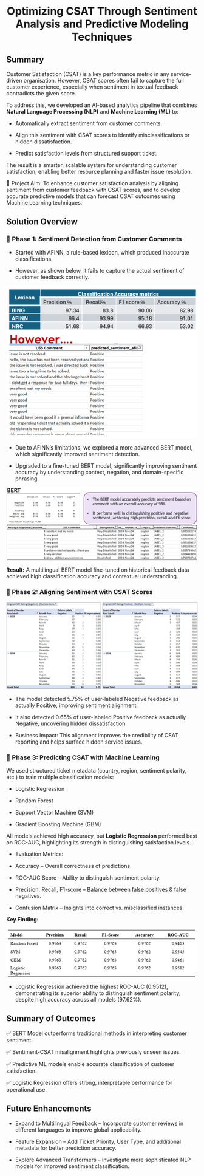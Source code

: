# <div align="center"> Optimizing CSAT Through Sentiment Analysis and Predictive Modeling Techniques</div>

## Summary

Customer Satisfaction (CSAT) is a key performance metric in any service-driven organisation. However, CSAT scores often fail to capture the full customer experience, especially when sentiment in textual feedback contradicts the given score.

To address this, we developed an AI-based analytics pipeline that combines **Natural Language Processing (NLP)** and **Machine Learning (ML)** to:

- Automatically extract sentiment from customer comments.

- Align this sentiment with CSAT scores to identify misclassifications or hidden dissatisfaction.

- Predict satisfaction levels from structured support ticket.

The result is a smarter, scalable system for understanding customer satisfaction, enabling better resource planning and faster issue resolution.

🎯 Project Aim:
To enhance customer satisfaction analysis by aligning sentiment from customer feedback with CSAT scores, and to develop accurate predictive models that can forecast CSAT outcomes using Machine Learning techniques.

## Solution Overview

### 🧠 Phase 1: Sentiment Detection from Customer Comments

- Started with AFINN, a rule-based lexicon, which produced inaccurate classifications.

- However, as shown below, it fails to capture the actual sentiment of customer feedback correctly.

![1](images/lexiconresults.png)
  
- Due to AFINN’s limitations, we explored a more advanced BERT model, which significantly improved sentiment detection.
  
- Upgraded to a fine-tuned BERT model, significantly improving sentiment accuracy by understanding context, negation, and domain-specific phrasing.

![2](images/BERTRES.png)

**Result:** A multilingual BERT model fine-tuned on historical feedback data achieved high classification accuracy and contextual understanding.

### 🔁 Phase 2: Aligning Sentiment with CSAT Scores

![3](images/objtwo.png)

- The model detected 5.75% of user-labeled Negative feedback as actually Positive, improving sentiment alignment.

- It also detected 0.65% of user-labeled Positive feedback as actually Negative, uncovering hidden dissatisfaction.

- Business Impact: This alignment improves the credibility of CSAT reporting and helps surface hidden service issues.

### 🧩 Phase 3: Predicting CSAT with Machine Learning

We used structured ticket metadata (country, region, sentiment polarity, etc.) to train multiple classification models:

- Logistic Regression

- Random Forest

- Support Vector Machine (SVM)

- Gradient Boosting Machine (GBM)

All models achieved high accuracy, but **Logistic Regression** performed best on ROC-AUC, highlighting its strength in distinguishing satisfaction levels.

- Evaluation Metrics:

- Accuracy – Overall correctness of predictions.
- ROC-AUC Score – Ability to distinguish sentiment polarity.
- Precision, Recall, F1-score – Balance between false positives & false negatives.
- Confusion Matrix – Insights into correct vs. misclassified instances.

**Key Finding:**

![3](images/mlresults.png)

- Logistic Regression achieved the highest ROC-AUC (0.9512), demonstrating its superior ability to distinguish sentiment polarity, despite high accuracy across all models (97.62%).

##  Summary of Outcomes

✅ BERT Model outperforms traditional methods in interpreting customer sentiment.

✅ Sentiment-CSAT misalignment highlights previously unseen issues.

✅ Predictive ML models enable accurate classification of customer satisfaction.

✅ Logistic Regression offers strong, interpretable performance for operational use.



## Future Enhancements

- Expand to Multilingual Feedback – Incorporate customer reviews in different languages to improve global applicability.

- Feature Expansion – Add Ticket Priority, User Type, and additional metadata for better prediction accuracy.

- Explore Advanced Transformers – Investigate more sophisticated NLP models for improved sentiment classification.


